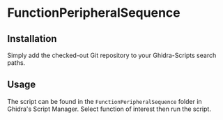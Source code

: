 # FunctionPeripheralSequence


## Installation

Simply add the checked-out Git repository to your Ghidra-Scripts search paths.

## Usage

The script can be found in the `FunctionPeripheralSequence` folder in Ghidra's Script Manager.
Select function of interest then run the script.
